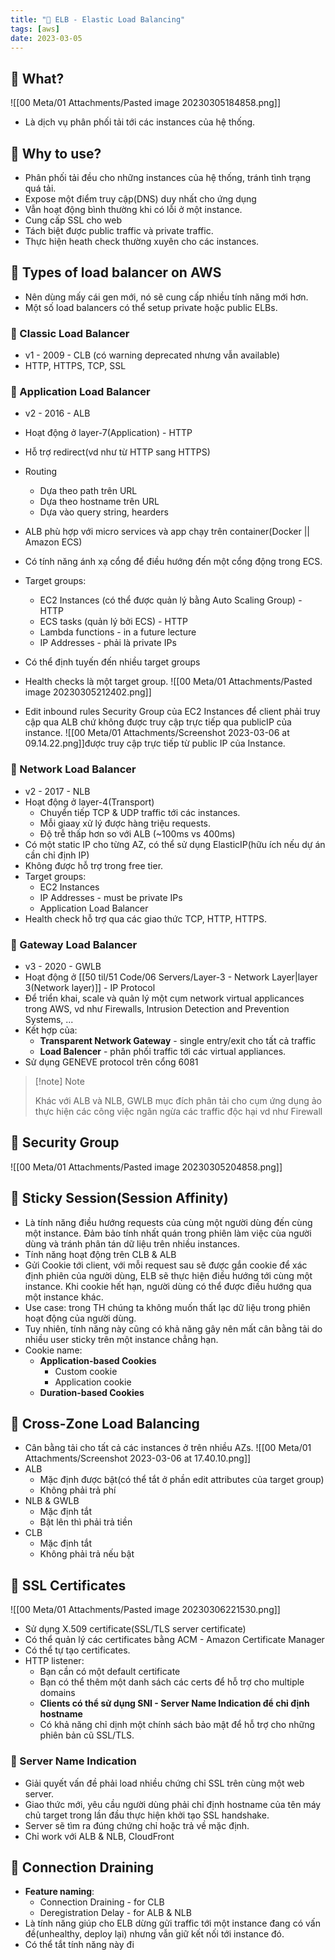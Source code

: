 ```yaml
---
title: "🌱 ELB - Elastic Load Balancing"
tags: [aws]
date: 2023-03-05
---
```


## 🌿 What?
![[00 Meta/01 Attachments/Pasted image 20230305184858.png]]
- Là dịch vụ phân phối tải tới các instances của hệ thống.

## 🌿 Why to use?
- Phân phối tải đều cho những instances của hệ thống, tránh tình trạng quá tải.
- Expose một điểm truy cập(DNS) duy nhất cho ứng dụng
- Vẫn hoạt động bình thường khi có lỗi ở một instance.
- Cung cấp SSL cho web
- Tách biệt được public traffic và private traffic.
- Thực hiện heath check thường xuyên cho các instances.

## 🌿 Types of load balancer on AWS
- Nên dùng mấy cái gen mới, nó sẽ cung cấp nhiều tính năng mới hơn.
- Một số load balancers có thể setup private hoặc public ELBs.

### 🍃 Classic Load Balancer
- v1 - 2009 - CLB (có warning deprecated nhưng vẫn available)
- HTTP, HTTPS, TCP, SSL

### 🍃 Application Load Balancer
- v2 - 2016 - ALB
- Hoạt động ở layer-7(Application) - HTTP
- Hỗ trợ redirect(vd như từ HTTP sang HTTPS)
- Routing
	- Dựa theo path trên URL
	- Dựa theo hostname trên URL
	- Dựa vào query string, hearders
- ALB phù hợp với micro services và app chạy trên container(Docker || Amazon ECS)
- Có tính năng ánh xạ cổng để điều hướng đến một cổng động trong ECS.
- Target groups:
	- EC2 Instances (có thể được quản lý bằng Auto Scaling Group) - HTTP
	- ECS tasks (quản lý bởi ECS) - HTTP
	- Lambda functions - in a future lecture
	- IP Addresses - phải là private IPs
- Có thể định tuyến đến nhiều target groups
- Health checks là một target group.
![[00 Meta/01 Attachments/Pasted image 20230305212402.png]]

- Edit inbound rules Security Group của EC2 Instances để client phải truy cập qua ALB chứ không được truy cập trực tiếp qua publicIP của instance.
![[00 Meta/01 Attachments/Screenshot 2023-03-06 at 09.14.22.png]]được truy cập trực tiếp từ public IP của Instance.

### 🍃 Network Load Balancer
- v2 - 2017 - NLB
- Hoạt động ở layer-4(Transport)
	- Chuyển tiếp TCP & UDP traffic tới các instances.
	- Mỗi giaay xử lý được hàng triệu requests.
	- Độ trễ thấp hơn so với ALB (~100ms vs 400ms)
- Có một static IP cho từng AZ, có thể sử dụng ElasticIP(hữu ích nếu dự án cần chỉ định IP)
- Không được hỗ trợ trong free tier.
- Target groups:
	- EC2 Instances
	- IP Addresses - must be private IPs
	- Application Load Balancer
- Health check hỗ trợ qua các giao thức TCP, HTTP, HTTPS.
### 🍃 Gateway Load Balancer
- v3 - 2020 - GWLB
- Hoạt động ở [[50 til/51 Code/06 Servers/Layer-3 - Network Layer|layer 3(Network layer)]] - IP Protocol
- Để triển khai, scale và quản lý một cụm network virtual applicances trong AWS, vd như Firewalls, Intrusion Detection and Prevention Systems, ...
- Kết hợp của:
	- **Transparent Network Gateway** - single entry/exit cho tất cả traffic
	- **Load Balencer** -  phân phối traffic tới các virtual appliances.
- Sử dụng GENEVE protocol trên cổng 6081

> [!note] Note
> 
> Khác với ALB và NLB, GWLB mục đích phân tải cho cụm ứng dụng ảo thực hiện các công việc ngăn ngừa các traffic độc hại vd như Firewall

## 🌿 Security Group
![[00 Meta/01 Attachments/Pasted image 20230305204858.png]]

## 🌿 Sticky Session(Session Affinity)
- Là tính năng điều hướng requests của cùng một người dùng đến cùng một instance. Đảm bảo tính nhất quán trong phiên làm việc cùa người dùng và tránh phân tán dữ liệu trên nhiều instances.
- Tính năng hoạt động trên CLB & ALB
- Gửi Cookie tới client, với mỗi request sau sẽ được gắn cookie để xác định phiên của người dùng, ELB sẽ thực hiện điều hướng tới cùng một instance. Khi cookie hết hạn, người dùng có thể được điều hướng qua một instance khác.
- Use case: trong TH chúng ta không muốn thất lạc dữ liệu trong phiên hoạt động của người dùng.
- Tuy nhiên, tính năng này cũng có khả năng gây nên mất cân bằng tải do nhiều user sticky trên một instance chẳng hạn.
- Cookie name:
	- **Application-based Cookies**
		- Custom cookie
		- Application cookie
	- **Duration-based Cookies**

## 🌿 Cross-Zone Load Balancing
- Cân bằng tải cho tất cả các instances ở trên nhiều AZs.
![[00 Meta/01 Attachments/Screenshot 2023-03-06 at 17.40.10.png]]
- ALB
	- Mặc định được bật(có thể tắt ở phần edit attributes của target group)
	- Không phải trả phí
- NLB & GWLB
	- Mặc định tắt
	- Bật lên thì phải trả tiền
- CLB
	- Mặc định tắt
	- Không phải trả nếu bật


## 🌿 SSL Certificates
![[00 Meta/01 Attachments/Pasted image 20230306221530.png]]

- Sử dụng X.509 certificate(SSL/TLS server certificate)
- Có thể quản lý các certificates bằng ACM - Amazon Certificate Manager
- Có thể tự tạo certificates.
- HTTP listener:
	- Bạn cần có một default certificate
	- Bạn có thể thêm một danh sách các certs để hỗ trợ cho multiple domains
	- **Clients có thể sử dụng SNI - Server Name Indication để chỉ định hostname**
	- Có khả năng chỉ dịnh một chính sách bảo mật để hỗ trợ cho những phiên bản cũ SSL/TLS.

### 🍃 Server Name Indication
- Giải quyết vấn đề phải load nhiều chứng chỉ SSL trên cùng một web server.
- Giao thức mới, yêu cầu người dùng phải chỉ định hostname của tên máy chủ target trong lần đầu thực hiện khởi tạo SSL handshake.
- Server sẽ tìm ra đúng chứng chỉ hoặc trả về mặc định.
- Chỉ work với ALB & NLB, CloudFront

## 🌿 Connection Draining
- **Feature naming**:
	- Connection Draining - for CLB
	- Deregistration Delay - for ALB & NLB
- Là tính năng giúp cho ELB dừng gửi traffic tới một instance đang có vấn đề(unhealthy, deploy lại) nhưng vẫn giữ kết nối tới instance đó.
- Có thể tắt tính năng này đi